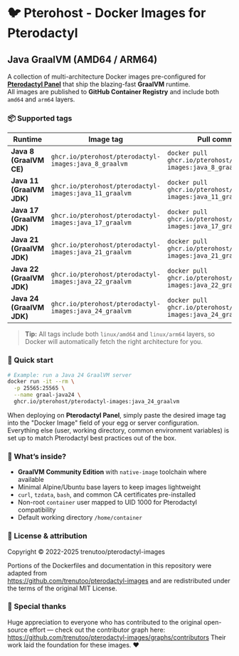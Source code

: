 # 🐦 Pterohost - Docker Images for Pterodactyl  
## Java GraalVM (AMD64 / ARM64)

A collection of multi-architecture Docker images pre-configured for **[Pterodactyl Panel](https://pterodactyl.io)** that ship the blazing-fast **GraalVM** runtime.  
All images are published to **GitHub Container Registry** and include both `amd64` and `arm64` layers.

### 📦 Supported tags

| Runtime | Image tag | Pull command |
|---------|-----------|--------------|
| **Java 8 (GraalVM CE)**  | `ghcr.io/pterohost/pterodactyl-images:java_8_graalvm`  | `docker pull ghcr.io/pterohost/pterodactyl-images:java_8_graalvm` |
| **Java 11 (GraalVM JDK)** | `ghcr.io/pterohost/pterodactyl-images:java_11_graalvm` | `docker pull ghcr.io/pterohost/pterodactyl-images:java_11_graalvm` |
| **Java 17 (GraalVM JDK)** | `ghcr.io/pterohost/pterodactyl-images:java_17_graalvm` | `docker pull ghcr.io/pterohost/pterodactyl-images:java_17_graalvm` |
| **Java 21 (GraalVM JDK)** | `ghcr.io/pterohost/pterodactyl-images:java_21_graalvm` | `docker pull ghcr.io/pterohost/pterodactyl-images:java_21_graalvm` |
| **Java 22 (GraalVM JDK)** | `ghcr.io/pterohost/pterodactyl-images:java_22_graalvm` | `docker pull ghcr.io/pterohost/pterodactyl-images:java_22_graalvm` |
| **Java 24 (GraalVM JDK)** | `ghcr.io/pterohost/pterodactyl-images:java_24_graalvm` | `docker pull ghcr.io/pterohost/pterodactyl-images:java_24_graalvm` |

> **Tip:** All tags include both `linux/amd64` and `linux/arm64` layers, so Docker will automatically fetch the right architecture for you.

### 🚀 Quick start

```bash
# Example: run a Java 24 GraalVM server
docker run -it --rm \
  -p 25565:25565 \
  --name graal-java24 \
  ghcr.io/pterohost/pterodactyl-images:java_24_graalvm
```

When deploying on **Pterodactyl Panel**, simply paste the desired image tag into the "Docker Image" field of your egg or server configuration.  
Everything else (user, working directory, common environment variables) is set up to match Pterodactyl best practices out of the box.

### 🔧 What’s inside?

* **GraalVM Community Edition** with `native-image` toolchain where available  
* Minimal Alpine/Ubuntu base layers to keep images lightweight  
* `curl`, `tzdata`, `bash`, and common CA certificates pre-installed  
* Non-root `container` user mapped to UID 1000 for Pterodactyl compatibility  
* Default working directory `/home/container`

### 📝 License & attribution
Copyright © 2022-2025 trenutoo/pterodactyl-images

Portions of the Dockerfiles and documentation in this repository were adapted from  
<https://github.com/trenutoo/pterodactyl-images> and are redistributed under
the terms of the original MIT License.

### 🙏 Special thanks

Huge appreciation to everyone who has contributed to the original open-source effort — check out the contributor graph here: <https://github.com/trenutoo/pterodactyl-images/graphs/contributors>
Their work laid the foundation for these images. ❤️ 
